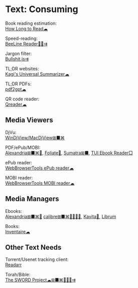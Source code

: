 # Text: Consuming

Book reading estimation:  
[How Long to Read☁](https://www.howlongtoread.com/)

Speed-reading:  
[BeeLine Reader🍎🤖⇉](https://www.beelinereader.com/)

Jargon filter:  
[Bullshit.js⇉](https://mourner.github.io/bullshit.js/)

TL;DR websites:  
[Kagi's Universal Summarizer☁](https://kagi.com/summarizer/index.html)

TL;DR PDFs:  
[pdf2gpt☁](https://pdf2gpt.com/)

QR code reader:  
[Qreader☁](https://qreader.online/)

## Media Viewers

DjVu:  
[WinDjView/MacDjView⊞■⌘](https://windjview.sourceforge.io/)

PDF/ePub/MOBI:  
[Alexandria⊞■⌘🐧](https://github.com/btpf/Alexandria),
[Foliate🐧](https://johnfactotum.github.io/foliate/),
[Sumatra⊞■](https://www.sumatrapdfreader.org/free-pdf-reader.html),
[TUI Ebook Reader□](https://github.com/wustho/baca)

ePub reader:  
[WebBrowserTools ePub reader☁](https://webbrowsertools.com/epub-reader/)

MOBI reader:  
[WebBrowserTools MOBI reader☁](https://webbrowsertools.com/mobi-reader/)

## Media Managers

Ebooks:  
[Alexandria⊞■⌘🐧](https://github.com/btpf/Alexandria)
[calibre⊞■⌘🐧🍎🤖💾](https://calibre-ebook.com/),
[Kavita💾](https://www.kavitareader.com/),
[Librum](https://librumreader.com/)

Books:  
[Inventaire☁](https://inventaire.io/)

## Other Text Needs

Torrent/Usenet tracking client:  
[Readarr](https://readarr.com/)

Torah/Bible:  
[The SWORD Project☁⊞■⌘🐧🍎🤖⇉](https://crosswire.org/sword/index.jsp)
